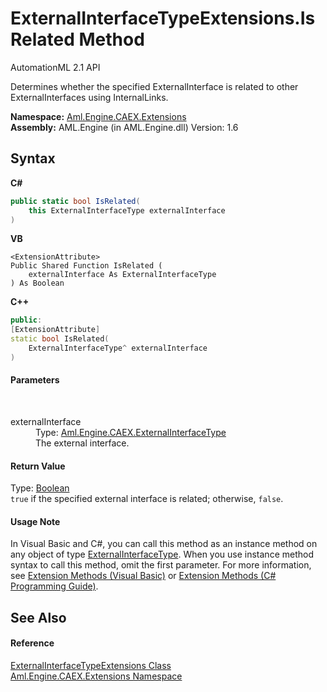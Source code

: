 # ExternalInterfaceTypeExtensions.IsRelated Method 
AutomationML 2.1 API 

Determines whether the specified ExternalInterface is related to other ExternalInterfaces using InternalLinks.

**Namespace:**&nbsp;<a href="N_Aml_Engine_CAEX_Extensions">Aml.Engine.CAEX.Extensions</a><br />**Assembly:**&nbsp;AML.Engine (in AML.Engine.dll) Version: 1.6

## Syntax

**C#**<br />
``` C#
public static bool IsRelated(
	this ExternalInterfaceType externalInterface
)
```

**VB**<br />
``` VB
<ExtensionAttribute>
Public Shared Function IsRelated ( 
	externalInterface As ExternalInterfaceType
) As Boolean
```

**C++**<br />
``` C++
public:
[ExtensionAttribute]
static bool IsRelated(
	ExternalInterfaceType^ externalInterface
)
```


#### Parameters
&nbsp;<dl><dt>externalInterface</dt><dd>Type: <a href="T_Aml_Engine_CAEX_ExternalInterfaceType">Aml.Engine.CAEX.ExternalInterfaceType</a><br />The external interface.</dd></dl>

#### Return Value
Type: <a href="https://docs.microsoft.com/dotnet/api/system.boolean" target="_parent" rel="noopener noreferrer">Boolean</a><br />`true` if the specified external interface is related; otherwise, `false`.

#### Usage Note
In Visual Basic and C#, you can call this method as an instance method on any object of type <a href="T_Aml_Engine_CAEX_ExternalInterfaceType">ExternalInterfaceType</a>. When you use instance method syntax to call this method, omit the first parameter. For more information, see <a href="https://docs.microsoft.com/dotnet/visual-basic/programming-guide/language-features/procedures/extension-methods" target="_blank" rel="noopener noreferrer">Extension Methods (Visual Basic)</a> or <a href="https://docs.microsoft.com/dotnet/csharp/programming-guide/classes-and-structs/extension-methods" target="_blank" rel="noopener noreferrer">Extension Methods (C# Programming Guide)</a>.

## See Also


#### Reference
<a href="T_Aml_Engine_CAEX_Extensions_ExternalInterfaceTypeExtensions">ExternalInterfaceTypeExtensions Class</a><br /><a href="N_Aml_Engine_CAEX_Extensions">Aml.Engine.CAEX.Extensions Namespace</a><br />